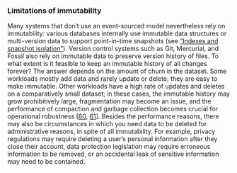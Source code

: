 ### Limitations of immutability 
Many systems that don’t use an event-sourced model nevertheless rely on immutability: various
databases internally use immutable data structures or multi-version data to support point-in-time
snapshots (see [“Indexes and snapshot isolation”](ch07.html#sec_transactions_snapshot_indexes)). Version control systems such as Git,
Mercurial, and Fossil also rely on immutable data to preserve version history of files. 
To what extent is it feasible to keep an immutable history of all changes forever? The answer
depends on the amount of churn in the dataset. Some workloads mostly add data and rarely update or
delete; they are easy to make immutable. Other workloads have a high rate of updates and deletes on
a comparatively small dataset; in these cases, the immutable history may grow prohibitively large,
fragmentation may become an issue, and the performance of compaction and garbage collection becomes
crucial for operational robustness [[60](ch11.html#Schwartz2013ur_ch11),
[61](ch11.html#Eloff2015xu)]. 
Besides the performance reasons, there may also be circumstances in which you need data to be
deleted for administrative reasons, in spite of all immutability. For example, privacy regulations
may require deleting a user’s personal information after they close their account, data protection
legislation may require erroneous information to be removed, or an accidental leak of sensitive
information may need to be contained.